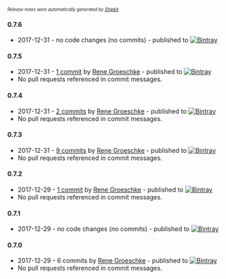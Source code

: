 <sup><sup>*Release notes were automatically generated by [Shipkit](http://shipkit.org/)*</sup></sup>

#### 0.7.6
 - 2017-12-31 - no code changes (no commits) - published to [![Bintray](https://img.shields.io/badge/Bintray-0.7.6-green.svg)](https://bintray.com/breskeby/gradle-plugins/com.breskeby.gradle/0.7.6)

#### 0.7.5
 - 2017-12-31 - [1 commit](https://github.com/breskeby/jdk-gradle-plugins/compare/v0.7.4...v0.7.5) by [Rene Groeschke](https://github.com/breskeby) - published to [![Bintray](https://img.shields.io/badge/Bintray-0.7.5-green.svg)](https://bintray.com/breskeby/gradle-plugins/com.breskeby.gradle/0.7.5)
 - No pull requests referenced in commit messages.

#### 0.7.4
 - 2017-12-31 - [2 commits](https://github.com/breskeby/jdk-gradle-plugins/compare/v0.7.3...v0.7.4) by [Rene Groeschke](https://github.com/breskeby) - published to [![Bintray](https://img.shields.io/badge/Bintray-0.7.4-green.svg)](https://bintray.com/breskeby/gradle-plugins/com.breskeby.gradle/0.7.4)
 - No pull requests referenced in commit messages.

#### 0.7.3
 - 2017-12-31 - [9 commits](https://github.com/breskeby/jdk-gradle-plugins/compare/v0.7.2...v0.7.3) by [Rene Groeschke](https://github.com/breskeby) - published to [![Bintray](https://img.shields.io/badge/Bintray-0.7.3-green.svg)](https://bintray.com/breskeby/gradle-plugins/com.breskeby.gradle/0.7.3)
 - No pull requests referenced in commit messages.

#### 0.7.2
 - 2017-12-29 - [1 commit](https://github.com/breskeby/jdk-gradle-plugins/compare/v0.7.1...v0.7.2) by [Rene Groeschke](https://github.com/breskeby) - published to [![Bintray](https://img.shields.io/badge/Bintray-0.7.2-green.svg)](https://bintray.com/breskeby/gradle-plugins/com.breskeby.gradle/0.7.2)
 - No pull requests referenced in commit messages.

#### 0.7.1
 - 2017-12-29 - no code changes (no commits) - published to [![Bintray](https://img.shields.io/badge/Bintray-0.7.1-green.svg)](https://bintray.com/breskeby/gradle-plugins/com.breskeby.gradle/0.7.1)

#### 0.7.0
 - 2017-12-29 - 6 commits by [Rene Groeschke](https://github.com/breskeby) - published to [![Bintray](https://img.shields.io/badge/Bintray-0.7.0-green.svg)](https://bintray.com/shipkit-bootstrap/bootstrap/maven/0.7.0)
 - No pull requests referenced in commit messages.

